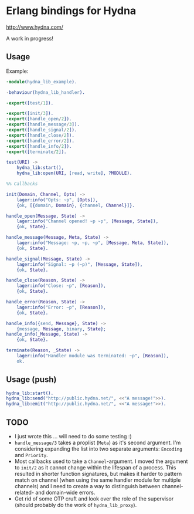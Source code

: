 # Erlang bindings for Hydna

http://www.hydna.com/

A work in progress!

## Usage

Example:

```erlang
-module(hydna_lib_example).

-behaviour(hydna_lib_handler).

-export([test/1]).

-export([init/3]).
-export([handle_open/2]).
-export([handle_message/3]).
-export([handle_signal/2]).
-export([handle_close/2]).
-export([handle_error/2]).
-export([handle_info/2]).
-export([terminate/2]).

test(URI) ->
    hydna_lib:start(),
    hydna_lib:open(URI, [read, write], ?MODULE).

%% Callbacks

init(Domain, Channel, Opts) ->
    lager:info("Opts: ~p", [Opts]),
    {ok, [{domain, Domain}, {channel, Channel}]}.

handle_open(Message, State) ->
    lager:info("Channel opened! ~p ~p", [Message, State]),
    {ok, State}.

handle_message(Message, Meta, State) ->
    lager:info("Message: ~p, ~p, ~p", [Message, Meta, State]),
    {ok, State}.

handle_signal(Message, State) ->
    lager:info("Signal: ~p (~p)", [Message, State]),
    {ok, State}.

handle_close(Reason, State) ->
    lager:info("Close: ~p", [Reason]),
    {ok, State}.

handle_error(Reason, State) ->
    lager:info("Error: ~p", [Reason]),
    {ok, State}.

handle_info({send, Message}, State) ->
    {message, Message, binary, State};
handle_info(_Message, State) ->
    {ok, State}.

terminate(Reason, _State) ->
    lager:info("Handler module was terminated: ~p", [Reason]),
    ok.
```

## Usage (push)

```erlang
hydna_lib:start().
hydna_lib:send("http://public.hydna.net/", <<"A message!">>).
hydna_lib:emit("http://public.hydna.net/", <<"A message!">>).
```


## TODO

* I just wrote this ... will need to do some testing :)
* `handle_message/3` takes a proplist (`Meta`) as it's second argument. I'm
  considering expanding the list into two separate arguments: `Encoding` and
  `Priority`.
* Most callbacks used to take a `Channel`-argument. I moved the argument to
  `init/2` as it cannot change within the lifespan of a process. This resulted
  in shorter function signatures, but makes it harder to pattern match on
  channel (when using the same handler module for multiple channels) and I
  need to create a way to distinguish between channel-related- and domain-wide
  errors.
* Get rid of some OTP cruft and look over the role of the supervisor (should
  probably do the work of `hydna_lib_proxy`).
